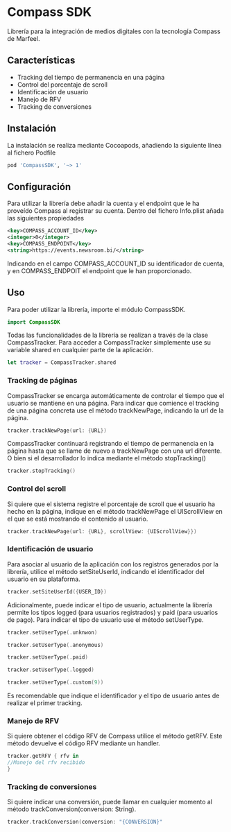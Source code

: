 # Compass SDK
Librería para la integración de medios digitales con la tecnología Compass de Marfeel.

## Características

- Tracking del tiempo de permanencia en una página
- Control del porcentaje de scroll
- Identificación de usuario
- Manejo de RFV
- Tracking de conversiones

## Instalación

La instalación se realiza mediante Cocoapods, añadiendo la siguiente línea al fichero Podfile

```ruby
pod 'CompassSDK', '~> 1'
```

## Configuración

Para utilizar la librería debe añadir la cuenta y el endpoint que le ha proveído Compass al registrar su cuenta. Dentro del fichero Info.plist añada las siguientes propiedades

```xml
<key>COMPASS_ACCOUNT_ID</key>
<integer>0</integer>
<key>COMPASS_ENDPOINT</key>
<string>https://events.newsroom.bi/</string>
```

Indicando en el campo COMPASS_ACCOUNT_ID su identificador de cuenta, y en COMPASS_ENDPOIT el endpoint que le han proporcionado.

## Uso

Para poder utilizar la librería, importe el módulo CompassSDK.

```swift
import CompassSDK
```

Todas las funcionalidades de la librería se realizan a través de la clase CompassTracker. Para acceder a CompassTracker simplemente use su variable shared en cualquier parte de la aplicación.

```swift
let tracker = CompassTracker.shared
```

### Tracking de páginas

CompassTracker se encarga automáticamente de controlar el tiempo que el usuario se mantiene en una página. Para indicar que comience el tracking de una página concreta use el método trackNewPage, indicando la url de la página.

```swift
tracker.trackNewPage(url: {URL})
```

CompassTracker continuará registrando el tiempo de permanencia en la página hasta que se llame de nuevo a trackNewPage con una url diferente. O bien si el desarrollador lo indica mediante el método stopTracking()

```swift
tracker.stopTracking()
```

### Control del scroll

Si quiere que el sistema registre el porcentaje de scroll que el usuario ha hecho en la página, indique en el método trackNewPage el UIScrollView en el que se está mostrando el contenido al usuario.

```swift
tracker.trackNewPage(url: {URL}, scrollView: {UIScrollView}})
```

### Identificación de usuario

Para asociar al usuario de la aplicación con los registros generados por la librería, utilice el método setSiteUserId, indicando el identificador del usuario en su plataforma.

```swift
tracker.setSiteUserId({USER_ID})
```

Adicionalmente, puede indicar el tipo de usuario, actualmente la librería permite los tipos logged (para usuarios registrados) y paid (para usuarios de pago). Para indicar el tipo de usuario use el método setUserType.

```swift
tracker.setUserType(.unknwon)

tracker.setUserType(.anonymous)

tracker.setUserType(.paid)

tracker.setUserType(.logged)

tracker.setUserType(.custom(9))
```

Es recomendable que indique el identificador y el tipo de usuario antes de realizar el primer tracking.

### Manejo de RFV

Si quiere obtener el código RFV de Compass utilice el método getRFV. Este método devuelve el código RFV mediante un handler.

```swift
tracker.getRFV { rfv in
//Manejo del rfv recibido
}
```

### Tracking de conversiones

Si quiere indicar una conversión, puede llamar en cualquier momento al método trackConversion(conversion: String).

```swift
tracker.trackConversion(conversion: "{CONVERSION}"
```
